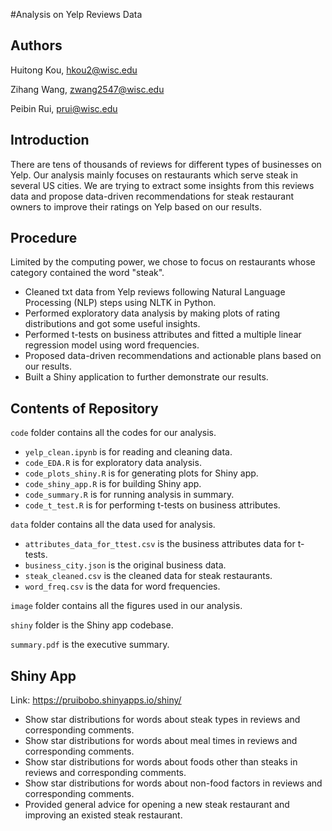 #Analysis on Yelp Reviews Data

## Authors 

Huitong Kou, hkou2@wisc.edu

Zihang Wang, zwang2547@wisc.edu

Peibin Rui, prui@wisc.edu

## Introduction
There are tens of thousands of reviews for different types of businesses on Yelp. Our analysis mainly focuses on restaurants which serve steak in several US cities. We are trying to extract some insights from this reviews data and propose data-driven recommendations for steak restaurant owners to improve their ratings on Yelp based on our results.

## Procedure
Limited by the computing power, we chose to focus on restaurants whose category contained the word "steak".

- Cleaned txt data from Yelp reviews following Natural Language Processing (NLP) steps using NLTK in Python.
- Performed exploratory data analysis by making plots of rating distributions and got some useful insights.
- Performed t-tests on business attributes and fitted a multiple linear regression model using word frequencies.
- Proposed data-driven recommendations and actionable plans based on our results.
- Built a Shiny application to further demonstrate our results.

## Contents of Repository

`code` folder contains all the codes for our analysis.
- `yelp_clean.ipynb` is for reading and cleaning data.
- `code_EDA.R` is for exploratory data analysis.
- `code_plots_shiny.R` is for generating plots for Shiny app.
- `code_shiny_app.R` is for building Shiny app.
- `code_summary.R` is for running analysis in summary.
- `code_t_test.R` is for performing t-tests on business attributes.

`data` folder contains all the data used for analysis.
- `attributes_data_for_ttest.csv` is the business attributes data for t-tests.
- `business_city.json` is the original business data.
- `steak_cleaned.csv` is the cleaned data for steak restaurants.
- `word_freq.csv` is the data for word frequencies.

`image` folder contains all the figures used in our analysis.

`shiny` folder is the Shiny app codebase.

`summary.pdf` is the executive summary.


## Shiny App

Link: https://pruibobo.shinyapps.io/shiny/
- Show star distributions for words about steak types in reviews and corresponding comments.
- Show star distributions for words about meal times in reviews and corresponding comments.
- Show star distributions for words about foods other than steaks in reviews and corresponding comments.
- Show star distributions for words about non-food factors in reviews and corresponding comments.
- Provided general advice for opening a new steak restaurant and improving an existed steak restaurant.



